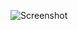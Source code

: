 ![Screenshot](https://raw.githubusercontent.com/Cryakl/Ultimate-RAT-Collection/refs/heads/main/Quasar/Quasar%20(KDot227%20Mod)/Screenshot.png)
